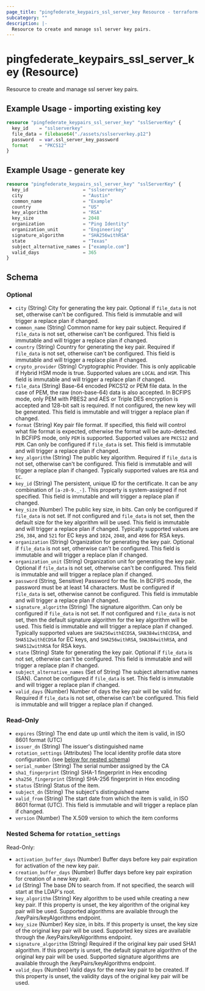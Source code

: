 ```yaml
---
page_title: "pingfederate_keypairs_ssl_server_key Resource - terraform-provider-pingfederate"
subcategory: ""
description: |-
  Resource to create and manage ssl server key pairs.
---
```


# pingfederate_keypairs_ssl_server_key (Resource)

Resource to create and manage ssl server key pairs.

## Example Usage - importing existing key

```terraform
resource "pingfederate_keypairs_ssl_server_key" "sslServerKey" {
  key_id    = "sslserverkey"
  file_data = filebase64("./assets/sslserverkey.p12")
  password  = var.ssl_server_key_password
  format    = "PKCS12"
}
```

## Example Usage - generate key

```terraform
resource "pingfederate_keypairs_ssl_server_key" "sslServerKey" {
  key_id                    = "sslserverkey"
  city                      = "Austin"
  common_name               = "Example"
  country                   = "US"
  key_algorithm             = "RSA"
  key_size                  = 2048
  organization              = "Ping Identity"
  organization_unit         = "Engineering"
  signature_algorithm       = "SHA256withRSA"
  state                     = "Texas"
  subject_alternative_names = ["example.com"]
  valid_days                = 365
}
```

<!-- schema generated by tfplugindocs -->
## Schema

### Optional

- `city` (String) City for generating the key pair. Optional if `file_data` is not set, otherwise can't be configured. This field is immutable and will trigger a replace plan if changed.
- `common_name` (String) Common name for key pair subject. Required if `file_data` is not set, otherwise can't be configured. This field is immutable and will trigger a replace plan if changed.
- `country` (String) Country for generating the key pair. Required if `file_data` is not set, otherwise can't be configured. This field is immutable and will trigger a replace plan if changed.
- `crypto_provider` (String) Cryptographic Provider. This is only applicable if Hybrid HSM mode is true. Supported values are `LOCAL` and `HSM`. This field is immutable and will trigger a replace plan if changed.
- `file_data` (String) Base-64 encoded PKCS12 or PEM file data. In the case of PEM, the raw (non-base-64) data is also accepted. In BCFIPS mode, only PEM with PBES2 and AES or Triple DES encryption is accepted and 128-bit salt is required. If not configured, the new key will be generated. This field is immutable and will trigger a replace plan if changed.
- `format` (String) Key pair file format. If specified, this field will control what file format is expected, otherwise the format will be auto-detected. In BCFIPS mode, only `PEM` is supported. Supported values are `PKCS12` and `PEM`. Can only be configured if `file_data` is set. This field is immutable and will trigger a replace plan if changed.
- `key_algorithm` (String) The public key algorithm. Required if `file_data` is not set, otherwise can't be configured. This field is immutable and will trigger a replace plan if changed. Typically supported values are `RSA` and `EC`.
- `key_id` (String) The persistent, unique ID for the certificate. It can be any combination of `[a-z0-9._-]`. This property is system-assigned if not specified. This field is immutable and will trigger a replace plan if changed.
- `key_size` (Number) The public key size, in bits. Can only be configured if `file_data` is not set. If not configured and `file_data` is not set, then the default size for the key algorithm will be used. This field is immutable and will trigger a replace plan if changed. Typically supported values are `256`, `384`, and `521` for EC keys and `1024`, `2048`, and `4096` for RSA keys.
- `organization` (String) Organization for generating the key pair. Optional if `file_data` is not set, otherwise can't be configured. This field is immutable and will trigger a replace plan if changed.
- `organization_unit` (String) Organization unit for generating the key pair. Optional if `file_data` is not set, otherwise can't be configured. This field is immutable and will trigger a replace plan if changed.
- `password` (String, Sensitive) Password for the file. In BCFIPS mode, the password must be at least 14 characters. Must be configured if `file_data` is set, otherwise cannot be configured. This field is immutable and will trigger a replace plan if changed.
- `signature_algorithm` (String) The signature algorithm. Can only be configured if `file_data` is not set. If not configured and `file_data` is not set, then the default signature algorithm for the key algorithm will be used. This field is immutable and will trigger a replace plan if changed. Typically supported values are `SHA256withECDSA`, `SHA384withECDSA`, and `SHA512withECDSA` for EC keys, and `SHA256withRSA`, `SHA384withRSA`, and `SHA512withRSA` for RSA keys.
- `state` (String) State for generating the key pair. Optional if `file_data` is not set, otherwise can't be configured. This field is immutable and will trigger a replace plan if changed.
- `subject_alternative_names` (Set of String) The subject alternative names (SAN). Cannot be configured if `file_data` is set. This field is immutable and will trigger a replace plan if changed.
- `valid_days` (Number) Number of days the key pair will be valid for. Required if `file_data` is not set, otherwise can't be configured. This field is immutable and will trigger a replace plan if changed.

### Read-Only

- `expires` (String) The end date up until which the item is valid, in ISO 8601 format (UTC)
- `issuer_dn` (String) The issuer's distinguished name
- `rotation_settings` (Attributes) The local identity profile data store configuration. (see [below for nested schema](#nestedatt--rotation_settings))
- `serial_number` (String) The serial number assigned by the CA
- `sha1_fingerprint` (String) SHA-1 fingerprint in Hex encoding
- `sha256_fingerprint` (String) SHA-256 fingerprint in Hex encoding
- `status` (String) Status of the item.
- `subject_dn` (String) The subject's distinguished name
- `valid_from` (String) The start date from which the item is valid, in ISO 8601 format (UTC). This field is immutable and will trigger a replace plan if changed.
- `version` (Number) The X.509 version to which the item conforms

<a id="nestedatt--rotation_settings"></a>
### Nested Schema for `rotation_settings`

Read-Only:

- `activation_buffer_days` (Number) Buffer days before key pair expiration for activation of the new key pair.
- `creation_buffer_days` (Number) Buffer days before key pair expiration for creation of a new key pair.
- `id` (String) The base DN to search from. If not specified, the search will start at the LDAP's root.
- `key_algorithm` (String) Key algorithm to be used while creating a new key pair. If this property is unset, the key algorithm of the original key pair will be used. Supported algorithms are available through the /keyPairs/keyAlgorithms endpoint.
- `key_size` (Number) Key size, in bits. If this property is unset, the key size of the original key pair will be used. Supported key sizes are available through the /keyPairs/keyAlgorithms endpoint.
- `signature_algorithm` (String) Required if the original key pair used SHA1 algorithm. If this property is unset, the default signature algorithm of the original key pair will be used. Supported signature algorithms are available through the /keyPairs/keyAlgorithms endpoint.
- `valid_days` (Number) Valid days for the new key pair to be created. If this property is unset, the validity days of the original key pair will be used.
